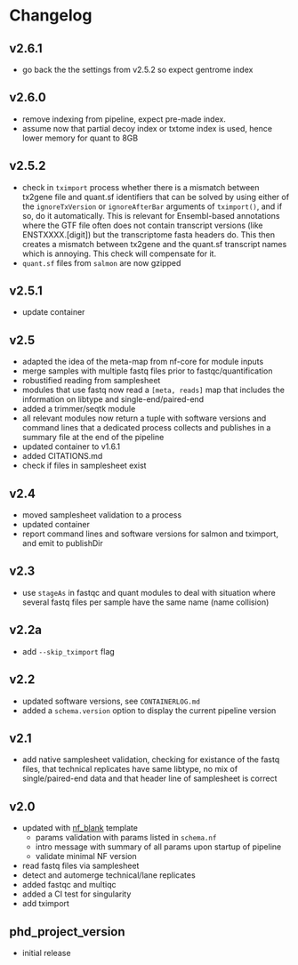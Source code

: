 # Changelog

## v2.6.1
- go back the the settings from v2.5.2 so expect gentrome index

## v2.6.0
- remove indexing from pipeline, expect pre-made index.
- assume now that partial decoy index or txtome index is used, hence lower memory for quant to 8GB

## v2.5.2
- check in `tximport` process whether there is a mismatch between tx2gene file and quant.sf identifiers
that can be solved by using either of the `ignoreTxVersion` or `ignoreAfterBar` arguments of `tximport()`,
and if so, do it automatically. This is relevant for Ensembl-based annotations where the GTF file often does not contain
transcript versions (like ENSTXXXX.[digit]) but the transcriptome fasta headers do. This then creates a mismatch between
tx2gene and the quant.sf transcript names which is annoying. This check will compensate for it.
- `quant.sf` files from `salmon` are now gzipped

## v2.5.1
- update container

## v2.5
- adapted the idea of the meta-map from nf-core for module inputs
- merge samples with multiple fastq files prior to fastqc/quantification
- robustified reading from samplesheet
- modules that use fastq now read a `[meta, reads]` map that includes the information on
libtype and single-end/paired-end 
- added a trimmer/seqtk module
- all relevant modules now return a tuple with software versions and command lines that
a dedicated process collects and publishes in a summary file at the end of the pipeline
- updated container to v1.6.1
- added CITATIONS.md
- check if files in samplesheet exist

## v2.4
- moved samplesheet validation to a process
- updated container
- report command lines and software versions for salmon and tximport, and emit to publishDir

## v2.3
- use `stageAs` in fastqc and quant modules to deal with situation where several fastq files
per sample have the same name (name collision)

## v2.2a
- add `--skip_tximport` flag

## v2.2
- updated software versions, see `CONTAINERLOG.md`
- added a `schema.version` option to display the current pipeline version

## v2.1
- add native samplesheet validation, checking for existance of the fastq files, that technical replicates have same libtype, no mix of single/paired-end data and that header line of samplesheet is correct

## v2.0
- updated with [nf_blank](https://github.com/ATpoint/nf_blank) template
  - params validation with params listed in `schema.nf`
  - intro message with summary of all params upon startup of pipeline
  - validate minimal NF version
- read fastq files via samplesheet
- detect and automerge technical/lane replicates
- added fastqc and multiqc
- added a CI test for singularity
- add tximport

## phd_project_version
- initial release